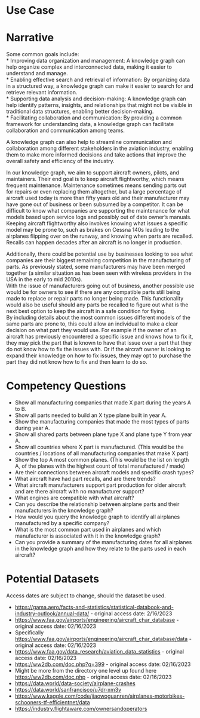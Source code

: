 # Use Case 

# Narrative 

Some common goals include:<br>
	*	Improving data organization and management: A knowledge graph can help organize complex and interconnected data, making it easier to understand and manage.<br>
	*	Enabling effective search and retrieval of information: By organizing data in a structured way, a knowledge graph can make it easier to search for and retrieve relevant information.<br>
	*	Supporting data analysis and decision-making: A knowledge graph can help identify patterns, insights, and relationships that might not be visible in traditional data structures, enabling better decision-making.<br>
	*	Facilitating collaboration and communication: By providing a common framework for understanding data, a knowledge graph can facilitate collaboration and communication among teams.<br>

A knowledge graph can also help to streamline communication and collaboration among different stakeholders in the aviation industry, enabling them to make more informed decisions and take actions that improve the overall safety and efficiency of the industry.

In our knowledge graph, we aim to support aircraft owners, pilots, and maintainers. Their end goal is to keep aircraft flightworthy, which means frequent maintenance. Maintenance sometimes means sending parts out for repairs or even replacing them altogether, but a large percentage of aircraft used today is more than fifty years old and their manufacturer may have gone out of business or been subsumed by a competitor. It can be difficult to know what companies are supporting the maintenance for what models based upon service logs and possibly out of date owner’s manuals. Keeping aircraft flightworthy also involves knowing what issues a specific model may be prone to, such as brakes on Cessna 140s leading to the airplanes flipping over on the runway, and knowing when parts are recalled. Recalls can happen decades after an aircraft is no longer in production.<br>

Additionally, there could be potential use by businesses looking to see what companies are their biggest remaining competition in the manufacturing of parts. As previously stated, some manufacturers may have been merged together (a similar situation as has been seen with wireless providers in the USA in the early to mid 2010s).<br>
With the issue of manufacturers going out of business, another possible use would be for owners to see if there are any compatible parts still being made to replace or repair parts no longer being made. This functionality would also be useful should any parts be recalled to figure out what is the next best option to keep the aircraft in a safe condition for flying.<br>
By including details about the most common issues different models of the same parts are prone to, this could allow an individual to make a clear decision on what part they would use. For example if the owner of an aircraft has previously encountered a specific issue and knows how to fix it, they may pick the part that is known to have that issue over a part that they do not know how to fix the issues with. Or if the aircraft owner is looking to expand their knowledge on how to fix issues, they may opt to purchase the part they did not know how to fix and then learn to do so.    

# Competency Questions

* Show all manufacturing companies that made X part during the years A to B.
* Show all parts needed to build an X type plane built in year A.
* Show the manufacturing companies that made the most types of parts during year A.
* Show all shared parts between plane type X and plane type Y from year A.
* Show all countries where X part is manufactured. (This would be the countries / locations of all manufacturing companies that make X part)
* Show the top A most common planes. (This would be the list on length A, of the planes with the highest count of total manufactured / made)  
* Are their connections between aircraft models and specific crash types?
* What aircraft have had part recalls, and are there trends?
* What aircraft manufacturers support part production for older aircraft and are there aircraft with no manufacturer support?
* What engines are compatible with what aircraft?
* Can you describe the relationship between airplane parts and their manufacturers in the knowledge graph?
* How would you query the knowledge graph to identify all airplanes manufactured by a specific company?
* What is the most common part used in airplanes and which manufacturer is associated with it in the knowledge graph?
* Can you provide a summary of the manufacturing dates for all airplanes in the knowledge graph and how they relate to the parts used in each aircraft?

# Potential Datasets

Access dates are subject to change, should the dataset be used.<br>

* https://gama.aero/facts-and-statistics/statistical-databook-and-industry-outlook/annual-data/ - original access date: 2/16/2023<br>
* https://www.faa.gov/airports/engineering/aircraft_char_database - original access date: 02/16/2023<br>
 * Specifically https://www.faa.gov/airports/engineering/aircraft_char_database/data - original access date: 02/16/2023<br>  
* https://www.faa.gov/data_research/aviation_data_statistics - original access date: 02/16/2023<br>
* https://ww2db.com/doc.php?q=399 - original access date: 02/16/2023<br>
* Might be more from the directory one level up found here https://ww2db.com/doc.php - original access date: 02/16/2023<br> 
* https://data.world/data-society/airplane-crashes
* https://data.world/sanfrancisco/u7dr-xm3v
* https://www.kaggle.com/code/jiaowoguanren/airplanes-motorbikes-schooners-tf-efficientnet/data
* https://industry.flightaware.com/ownersandoperators
